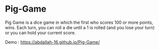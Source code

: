 # Pig-Game

Pig Game is a dice game in which the first who scores 100 or more points, wins. Each turn, you can roll a die until a 1 is rolled (and you lose your turn) or you can hold your current score. 

Demo : https://abdallah-16.github.io/Pig-Game/
